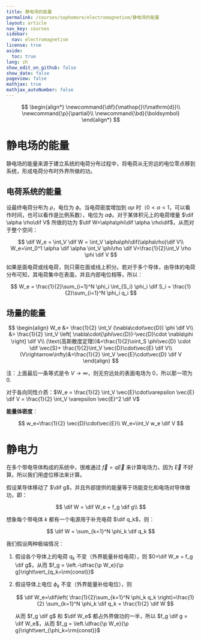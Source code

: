 ```yaml
---
title: 静电场的能量
permalink: /courses/sophomore/electromagnetism/静电场的能量
layout: article
nav_key: courses
sidebar:
  nav: electromagnetism
license: true
aside:
  toc: true
lang: zh
show_edit_on_github: false
show_date: false
pageview: false
mathjax: true
mathjax_autoNumber: false
---
```


<!--more-->

$$
\begin{align*}
\newcommand{\dif}{\mathop{}\!\mathrm{d}}\\
\newcommand{\p}{\partial}\\
\newcommand{\bd}{\boldsymbol}
\end{align*}
$$

# 静电场的能量

静电场的能量来源于建立系统的电荷分布过程中，将电荷从无穷远的电位零点移到系统，形成电荷分布时外界所做的功。

## 电荷系统的能量

设最终电荷分布为 $\rho$，电位为 $\phi$。当电荷密度增加到 $\alpha \rho$ 时（$0<\alpha<1$，可以看作时间，也可以看作是比例系数），电位为 $\alpha \phi$。对于某体积元上的电荷增量 $\dif \alpha \rho\dif V$ 所做的功为 $\dif W=\alpha\phi\dif \alpha \rho\dif$，从而对于整个空间：

$$
\dif W_e = \int_V \dif W = \int_V \alpha\phi\dif(\alpha\rho)\dif V\\
W_e=\int_0^1 \alpha \dif \alpha \int_V \phi\rho \dif V=\frac{1}{2}\int_V \rho \phi \dif V
$$

如果是面电荷或线电荷，则只需在面或线上积分。若对于多个导体，由导体的电荷分布可知，其电荷集中在表面，并且内部电位相等，所以：

$$
W_e = \frac{1}{2}\sum_{i=1}^N \phi_i \int_{S_i} \phi_i \dif S_i = \frac{1}{2}\sum_{i=1}^N \phi_i q_i
$$

## 场量的能量

$$
\begin{align}
W_e &= \frac{1}{2} \int_V (\nabla\cdot\vec{D}) \phi \dif V\\
&= \frac{1}{2} \int_V \left[ \nabla\cdot(\phi\vec{D})-\vec{D}\cdot \nabla\phi \right]  \dif V\\
(\text{高斯散度定理})&=\frac{1}{2}\oint_S \phi\vec{D} \cdot \dif \vec{S}+ \frac{1}{2}\int_V \vec{D}\cdot\vec{E} \dif V\\
(V\rightarrow\infty)&=\frac{1}{2} \int_V \vec{E}\cdot\vec{D} \dif V
\end{align}
$$

注：上面最后一条等式是令 $V\rightarrow\infty$，则无穷远处的表面电场为 0，所以那一项为 0.

对于各向同性介质：$W_e = \frac{1}{2} \int_V \vec{E}\cdot\varepsilon \vec{E} \dif V = \frac{1}{2} \int_V \varepsilon \vec{E}^2 \dif V$

**能量体密度**：

$$
w_e=\frac{1}{2} \vec{D}\cdot\vec{E}\\
W_e=\int_V w_e \dif V
$$

# 静电力

在多个带电导体构成的系统中，很难通过 $\vec{f}=q\vec{E}$ 来计算电场力，因为 $\vec{E}$ 不好算。所以我们用虚位移法来计算。

假设某导体移动了 $\dif g$，并且外部提供的能量等于场能变化和电场对导体做功，即：

$$
\dif W = \dif W_e + f_g \dif g\\
$$

想象每个带电体 $k$ 都有一个电源用于补充电荷 $\dif q_k$，则：

$$
\dif W = \sum_{k=1}^N \phi_k \dif q_k
$$

我们假设两种极端情况：

1. 假设各个导体上的电荷 $q_k$ 不变（外界能量补给电荷），则 $0=\dif W_e + f_g \dif g$，从而 $f_g = \left.-\dfrac{\p W_e}{\p g}\right\vert_{q_k=\rm{const}}$
2. 假设导体上电位 $\phi_k$ 不变（外界能量补给电位），则 

    $$
    \dif W_e=\dif\left( \frac{1}{2}\sum_{k=1}^N \phi_k q_k \right)=\frac{1}{2} \sum_{k=1}^N \phi_k \dif q_k = \frac{1}{2} \dif W
    $$
    
    从而 $f_g \dif g$ 和 $\dif W_e$ 都占外界做功的一半，所以 $f_g \dif g = \dif W_e$，从而 $f_g = \left.\dfrac{\p W_e}{\p g}\right\vert_{\phi_k=\rm{const}}$